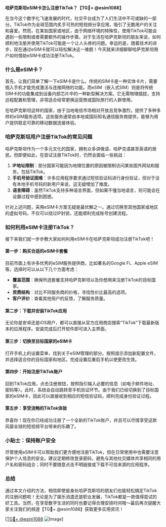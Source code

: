 **哈萨克斯坦eSIM卡怎么注册TikTok？【TG💪+ @esim1088】**

在当今这个数字化飞速发展的时代，社交平台成为了人们生活中不可或缺的一部分。TikTok作为全球范围内炙手可热的短视频分享应用，吸引了无数用户的关注和喜爱。然而，在某些国家或地区，由于网络环境的特殊性，使用TikTok可能会遇到一些限制或者需要额外的操作步骤。对于生活在哈萨克斯坦的朋友来说，如何顺利地注册并使用TikTok可能是一个让人头疼的问题。幸运的是，随着技术的进步，现在通过eSIM卡就可以轻松解决这一难题！今天就来详细聊聊哈萨克斯坦用户如何借助eSIM卡成功注册TikTok。

### 什么是eSIM卡？

首先，让我们简单了解一下eSIM卡是什么。传统的SIM卡是一种实体卡片，需要插入手机才能完成激活与连接网络的功能。而eSIM（嵌入式SIM）则是将传统SIM卡的功能集成到设备内部芯片中的一种新型解决方案。它无需物理插拔，支持远程配置和管理，非常适合经常更换运营商或国际旅行的人群使用。

在哈萨克斯坦这样的国家，由于当地电信市场相对开放且竞争激烈，提供了多种多样的eSIM服务选项。这些服务通常由本地或国际知名通信服务商提供，能够为用户提供稳定可靠的移动数据连接体验。

### 哈萨克斯坦用户注册TikTok的常见问题

哈萨克斯坦作为一个多元文化的国家，拥有众多讲俄语、哈萨克语甚至英语的居民。但即便如此，在尝试注册TikTok时，仍然会面临一些挑战：

1. **IP地址限制**：部分国家可能因为地理位置的原因被限制访问某些国外网站和服务，包括TikTok。
2. **手机号验证困难**：许多应用程序要求通过短信验证码进行身份验证，但对于没有本地手机号码的新用户来说，这无疑增加了难度。
3. **语言障碍**：虽然TikTok支持多种语言界面，但如果不懂当地语言，则可能会在设置过程中感到困惑。

针对上述问题，采用eSIM卡方案无疑是最优解之一。通过切换至其他国家或地区的虚拟号码，不仅可以绕过IP封锁，还能顺利完成账号创建流程。

### 如何利用eSIM卡注册TikTok？

接下来我们就一步步教大家如何利用eSIM卡在哈萨克斯坦成功注册TikTok吧！

#### 第一步：购买合适的eSIM卡套餐
目前市面上有许多优秀的eSIM服务提供商，比如著名的Google Fi、Apple eSIM等。选择时可以从以下几个方面考虑：
- **覆盖范围**：确保所选套餐支持哈萨克斯坦以及你想用来注册TikTok的目标国家。
- **资费结构**：对比不同服务商的价格，寻找性价比最高的选项。
- **客户评价**：查看其他用户的反馈，了解服务质量。

#### 第二步：下载并安装TikTok应用
无论你是安卓还是iOS用户，都可以直接从官方应用商店搜索“TikTok”下载最新版本的应用程序。安装完成后打开软件即可进入主界面。

#### 第三步：切换至目标国家的eSIM卡
打开手机上的设置菜单，找到关于eSIM管理的部分。按照提示添加新配置文件，并选择适合你的目标国家和地区。完成设置后重启手机以使更改生效。

#### 第四步：开始注册TikTok账户
回到TikTok应用，点击注册按钮，按照指引输入必要的信息（如电子邮件地址、密码等）。此时，系统会自动跳转至手机验证环节。由于我们已经切换到了目标国家的eSIM卡，因此可以直接收到相应的短信验证码，顺利完成身份验证过程。

#### 第五步：享受流畅的TikTok体验
恭喜你！现在你已经成功注册了一个全新的TikTok账户，并且可以尽情享受这款风靡全球的短视频平台带来的乐趣了。

### 小贴士：保持账户安全

尽管使用eSIM卡可以帮助我们更方便地注册TikTok，但在日常使用中也需要注意保护个人信息的安全。建议定期修改登录密码，避免与其他社交媒体共享相同的用户名和密码组合；同时不要随意点击不明链接或下载不可信来源的应用程序。

### 总结

通过本文介绍的方法，相信即使是身处哈萨克斯坦的朋友们也能轻松搞定TikTok的注册问题啦！无论是为了娱乐消遣还是职业发展，TikTok都是一款值得尝试的好工具。当然，在享受数字生活的同时也要记得合理安排时间哦～最后再次提醒大家关注我们的频道【TG💪+ @esim1088】获取更多实用资讯！

[[TG💪+ @esim1088](https://t.me/s/esim1088) ![Image](https://i.postimg.cc/4NQfJmqS/Snipaste-2025-05-13-00-14-12.png)]